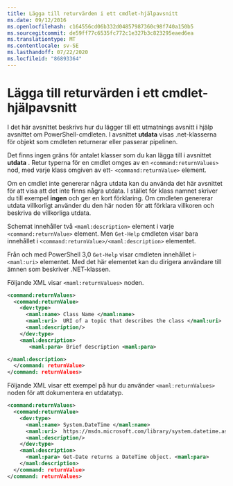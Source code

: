```yaml
---
title: Lägga till returvärden i ett cmdlet-hjälpavsnitt
ms.date: 09/12/2016
ms.openlocfilehash: c164556cd06b332d04857987360c98f740a150b5
ms.sourcegitcommit: de59ff77c6535fc772c1e327b3c823295eaed6ea
ms.translationtype: MT
ms.contentlocale: sv-SE
ms.lasthandoff: 07/22/2020
ms.locfileid: "86893364"
---
```

# <a name="how-to-add-return-values-to-a-cmdlet-help-topic"></a>Lägga till returvärden i ett cmdlet-hjälpavsnitt

I det här avsnittet beskrivs hur du lägger till ett utmatnings avsnitt i hjälp avsnittet om PowerShell-cmdleten. I avsnittet **utdata** visas .net-klasserna för objekt som cmdleten returnerar eller passerar pipelinen.

Det finns ingen gräns för antalet klasser som du kan lägga till i avsnittet **utdata** . Retur typerna för en cmdlet omges av en `<command:returnValues>` nod, med varje klass omgiven av ett- `<command:returnValue>` element.

Om en cmdlet inte genererar några utdata kan du använda det här avsnittet för att visa att det inte finns några utdata. I stället för klass namnet skriver du till exempel **ingen** och ger en kort förklaring. Om cmdleten genererar utdata villkorligt använder du den här noden för att förklara villkoren och beskriva de villkorliga utdata.

Schemat innehåller två `<maml:description>` element i varje `<command:returnValue>` element.
Men `Get-Help` cmdleten visar bara innehållet i `<command:returnValue>/<maml:description>` elementet.

Från och med PowerShell 3,0 `Get-Help` visar cmdleten innehållet i- `<maml:uri>` elementet.
Med det här elementet kan du dirigera användare till ämnen som beskriver .NET-klassen.

Följande XML visar `<maml:returnValues>` noden.

```xml
<command:returnValues>
  <command:returnValue>
    <dev:type>
      <maml:name> Class Name </maml:name>
      <maml:uri>  URI of a topic that describes the class </maml:uri>
      <maml:description/>
    </dev:type>
    <maml:description>
       <maml:para> Brief description <maml:para>

</maml:description>
  </command: returnValue>
</command: returnValues>
```

Följande XML visar ett exempel på hur du använder `<maml:returnValues>` noden för att dokumentera en utdatatyp.

```xml
<command:returnValues>
  <command:returnValue>
    <dev:type>
      <maml:name> System.DateTime </maml:name>
      <maml:uri>  https://msdn.microsoft.com/library/system.datetime.aspx </maml:uri>
      <maml:description/>
    </dev:type>
    <maml:description>
      <maml:para> Get-Date returns a DateTime object. <maml:para>
    </maml:description>
  </command: returnValue>
</command: returnValues>
```
